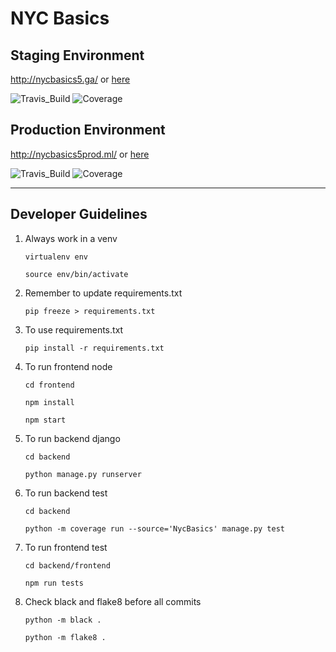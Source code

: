 # NYC Basics

## Staging Environment

http://nycbasics5.ga/ or [here](http://nycstaging-env.eba-6p2tbyi2.us-west-2.elasticbeanstalk.com/)

![Travis_Build](https://img.shields.io/travis/com/gcivil-nyu-org/team-5-inperson/develop)
![Coverage](https://img.shields.io/coveralls/github/gcivil-nyu-org/team-5-inperson/develop)


## Production Environment

http://nycbasics5prod.ml/ or [here](http://nycbasics-prod.eba-itqvcpc2.us-west-2.elasticbeanstalk.com/)


![Travis_Build](https://img.shields.io/travis/com/gcivil-nyu-org/team-5-inperson/master)
![Coverage](https://img.shields.io/coveralls/github/gcivil-nyu-org/team-5-inperson/master)

---

## Developer Guidelines
1. Always work in a venv

    ```virtualenv env```

    ```source env/bin/activate```

2. Remember to update requirements.txt

    ```pip freeze > requirements.txt```

3. To use requirements.txt

    ```pip install -r requirements.txt```

4. To run frontend node

    ```cd frontend```

    ```npm install```

    ```npm start```

5. To run backend django

    ```cd backend```

    ```python manage.py runserver```

6. To run backend test

    ```cd backend```

    ```python -m coverage run --source='NycBasics' manage.py test```

7. To run frontend test

    ```cd backend/frontend```

    ```npm run tests```

8. Check black and flake8 before all commits

    ```python -m black .```

    ```python -m flake8 .```
